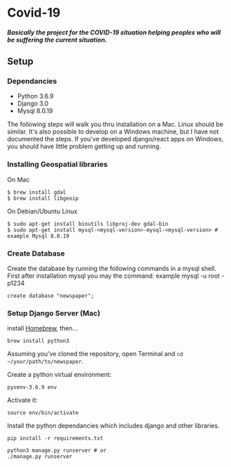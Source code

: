 # Covid-19 
##### Basically the project for the COVID-19 situation helping peoples who will be suffering the current situation.
## Setup

### Dependancies

- Python 3.6.9 
- Django 3.0
- Mysql 8.0.19

The following steps will walk you thru installation on a Mac. Linux should be similar.
It's also possible to develop on a Windows machine, but I have not documented the steps.
If you've developed django/react apps on Windows, you should have little problem getting
up and running.

### Installing Geospatial libraries

On Mac
```
$ brew install gdal
$ brew install libgeoip
```

On Debian/Ubuntu Linux
```
$ sudo apt-get install binutils libproj-dev gdal-bin
$ sudo apt-get install mysql-<mysql-version>-mysql-<mysql-version> # example Mysql 8.0.19
```

### Create Database

Create the database by running the following commands in a mysql shell.
First after installation mysql you may the command: example
mysql -u root -p1234

```
create database "newspaper";
```

### Setup Django Server (Mac)
install [Homebrew](http://brew.sh), then…

```
brew install python3
```
Assuming you've cloned the repository, open Terminal and `cd ~/your/path/to/newspaper`.

Create a python virtual environment:

```bash/zsh
pyvenv-3.6.9 env
```

Activate it:

```bash/zsh
source env/bin/activate
```

Install the python dependancies which includes django and other libraries.

```
pip install -r requirements.txt

python3 manage.py runserver # or
./manage.py runserver
```
